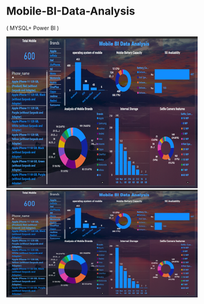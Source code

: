 # Mobile-BI-Data-Analysis
( MYSQL+ Power BI ) 

<img src="pictures/BI data visualization.png" height="400px" width ="550px">　
<img src="pictures/BI data visualization.png" width="700px">
